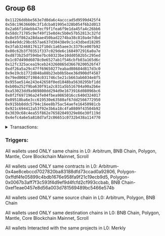 ## Group 68

```0xe768d06fc616debb949326a9e178b9988879eaf5
0x11226ddbbe563e7d0da6c4acccad5d9599d425f4
0x58c19636600c3f1dcba01995e328b054f6b2d013
0x2a66f1d4ebb47ecf9f1fea6f9e1da45fa4c26bb6
0x58dc71785c9ef49f15e0d4c5b0e57b52813c32fd
0x8e55f862a28daae450bad2274ba38c810a4e7dbd
0x84e9dc29bc657ae637d30438e9c1c43dbed18205
0x3fab3246817612f10dc1a65aee3c3379ce007b92
0x00c62b3f70351f337c029de6c1684972916a0a7e
0xd873b25df594be7bc60323be10dd0582b5c295ed
0x1c07d490d6078c0e6527ab1f546cbfb03a165d6c
0x12fc325acea19ceb243260865d36678200526f47
0xdf26a5a29c47ff69650277eabad08684d817d3c0
0x9e19cb1772d848a88b23eb0b5bee36d900df4587
0x79ed0082f1984c031746c5e21cb663ab6034e8f5
0x955ae514e243e42658f0ed1848ba5630295bf1dd
0xb00a252f9ba630f91a2c831a5b516704a90a2b6e
0xa53023dd9a989800dd294d9e1673916d08096bc6
0x0f2f697196a24fe04fbea9865016cc640d324017
0x09518ba6e3cc619530e63580af67dd2566772950
0x915bb8ddc5794c16ee8b75ac54aefe16450981cb
0x921c694412a53f92e3b6a18c4fa0809f43504b92
0x3039c68c4ea55f862e76582049329e86e30f119d
0x4efc4a6e5a818d7af2c06651c0732b438a114770
```
<details>
<summary>Transactions:</summary>

Hashes: 

Wallet: 0xe768d06fc616debb949326a9e178b9988879eaf5

       Hash: 0x9c21b63813828105c58649b4203216c0ef43790e0d7fc30e5081d7f206e3570d
         - source chain: Arbitrum
         - destination chain: BNB Chain
         - project: Merkly
         - contract: 0x4ae8cebccd7027820ba83188dfd73ccad0a92806
         - value USD: 2.438297396
       Hash: 0xc5fe72e35316a5767d5d75e32c98bfa337b2be6841fba501ffe1447c32a1e62e
         - source chain: Arbitrum
         - destination chain: Polygon
         - project: Merkly
         - contract: 0x4ae8cebccd7027820ba83188dfd73ccad0a92806
         - value USD: 2.805043625
       Hash: 0x34c481eb6ee3da893059bcca4a0ad77433e889b675da819579bd149e9acb5817
         - source chain: Polygon
         - destination chain: Mantle
         - contract: 0xffdf4fe05899c4bdb1676e958fa9f21c19ecb9d5
       Hash: 0xbb830688df621f4165660e22a534cff085b871c827cfac7931663bb7bd9ff174
         - source chain: Polygon
         - destination chain: Core Blockchain Mainnet
         - contract: 0x0067b3aff7f3c593f4d9ef9d4fcfd2cf993ccbab
       Hash: 0x3c4f613d3e9f26b7970fe86ccab51de9999513a55124d2b98b064299625aa903
         - source chain: BNB Chain
         - destination chain: Scroll
         - project: Merkly
         - contract: 0xef1eae0457e8d56a003d781569489bc5466e574b
         - value USD: 1.136913321
Wallet: 0x11226ddbbe563e7d0da6c4acccad5d9599d425f4

       Hash:0x2c84e2209c1456134ad66a3e69f43a3697807a9553437c407195ffacde4ca761
         - source chain: Arbitrum
         - destination chain: BNB Chain
         - project: Merkly
         - contract: 0x4ae8cebccd7027820ba83188dfd73ccad0a92806
         - value USD: 2.438297396
       Hash:0xd1c59aeb7afb3b714bd8b858d6cec7ff414ff097f5bcc74d158bed9a723d96ea
         - source chain: Arbitrum
         - destination chain: Polygon
         - project: Merkly
         - contract: 0x4ae8cebccd7027820ba83188dfd73ccad0a92806
         - value USD: 2.805043625
       Hash:0x22500000267872f0688f040961a521f9104c8c29ce5e9f28dc4eb44c86b10fb3
         - source chain: Polygon
         - destination chain: Mantle
         - contract: 0xffdf4fe05899c4bdb1676e958fa9f21c19ecb9d5
       Hash:0x02c510942610bb76e61e1d324628cfd9864b3d10287ebbea925faa5a783f5ef3
         - source chain: Polygon
         - destination chain: Core Blockchain Mainnet
         - contract: 0x0067b3aff7f3c593f4d9ef9d4fcfd2cf993ccbab
       Hash:0xcf30e4f5e96acb972db18140bd21a9e27fae6c99fa61dc78956e5d4ed49e1dea
         - source chain: BNB Chain
         - destination chain: Scroll
         - project: Merkly
         - contract: 0xef1eae0457e8d56a003d781569489bc5466e574b
         - value USD: 1.137178179
Wallet: 0x58c19636600c3f1dcba01995e328b054f6b2d013

       Hash:0xaece222b48c8cec51e9b94cb4661224ffe2a52f2a00f21cd19593b80ce52fb70
         - source chain: Arbitrum
         - destination chain: BNB Chain
         - project: Merkly
         - contract: 0x4ae8cebccd7027820ba83188dfd73ccad0a92806
         - value USD: 2.438297396
       Hash:0xca9ebf5054df3214cf335af9e45bd7f9a6f15ac112bd13544bdbb7294e152550
         - source chain: Arbitrum
         - destination chain: Polygon
         - project: Merkly
         - contract: 0x4ae8cebccd7027820ba83188dfd73ccad0a92806
         - value USD: 2.805043625
       Hash:0x1731baed4aac195338a12fe23d5e5c09a51ca83bc2acc63602da71b7c7f37888
         - source chain: Polygon
         - destination chain: Mantle
         - contract: 0xffdf4fe05899c4bdb1676e958fa9f21c19ecb9d5
       Hash:0xda359f02836ff630170feb955fecb3a5396c7cc2d7486b7748fd39ef23528911
         - source chain: Polygon
         - destination chain: Core Blockchain Mainnet
         - contract: 0x0067b3aff7f3c593f4d9ef9d4fcfd2cf993ccbab
       Hash:0xb3dc61556197a9cc0e69b198796c73961456f660e06cf0fdc28aed8fbfd1778f
         - source chain: BNB Chain
         - destination chain: Scroll
         - project: Merkly
         - contract: 0xef1eae0457e8d56a003d781569489bc5466e574b
         - value USD: 1.137178179
Wallet: 0x2a66f1d4ebb47ecf9f1fea6f9e1da45fa4c26bb6

       Hash:0x13220d5fed599ea82b1f87e39b201bee4c6d3a9b9bc75cc6abd66e782d328c22
         - source chain: Arbitrum
         - destination chain: BNB Chain
         - project: Merkly
         - contract: 0x4ae8cebccd7027820ba83188dfd73ccad0a92806
         - value USD: 2.438297396
       Hash:0x99424adddaa14abe8857042c17ba5615d57f62cd925fa60e33d4576166a1e0e9
         - source chain: Arbitrum
         - destination chain: Polygon
         - project: Merkly
         - contract: 0x4ae8cebccd7027820ba83188dfd73ccad0a92806
         - value USD: 2.805043625
       Hash:0x5b9a0bcb42c2eff278ead36217e413dad2e0cac2da65a790b6ed0b362c02388e
         - source chain: Polygon
         - destination chain: Mantle
         - contract: 0xffdf4fe05899c4bdb1676e958fa9f21c19ecb9d5
       Hash:0x9e29a5cdc5314f797d58dfc3d871ca823ac06f57d99a7e48a03cdae791a36b56
         - source chain: Polygon
         - destination chain: Core Blockchain Mainnet
         - contract: 0x0067b3aff7f3c593f4d9ef9d4fcfd2cf993ccbab
       Hash:0xa8c134c1026e3aae9961bbc661b27ea56b1496c952633c88fcd839233ef7f35d
         - source chain: BNB Chain
         - destination chain: Scroll
         - project: Merkly
         - contract: 0xef1eae0457e8d56a003d781569489bc5466e574b
         - value USD: 1.137178179
Wallet: 0x58dc71785c9ef49f15e0d4c5b0e57b52813c32fd

       Hash:0x530a72746d2ae993834e04c2f4c62eaa34b07300fb28eebfbc57cb232e44324b
         - source chain: Arbitrum
         - destination chain: BNB Chain
         - project: Merkly
         - contract: 0x4ae8cebccd7027820ba83188dfd73ccad0a92806
         - value USD: 2.438297396
       Hash:0x0b76005d39530b9e51377a6375e47e306bb8a8793c3f4961656000575442b87f
         - source chain: Arbitrum
         - destination chain: Polygon
         - project: Merkly
         - contract: 0x4ae8cebccd7027820ba83188dfd73ccad0a92806
         - value USD: 2.805043625
       Hash:0x2c1c129fa85fdb495e7a4a8d7a5946a755e3572e6d15201b49fbb0ea3e12d39a
         - source chain: Polygon
         - destination chain: Mantle
         - contract: 0xffdf4fe05899c4bdb1676e958fa9f21c19ecb9d5
       Hash:0x1ff50ec4cac8cdfb3b3ec4eaa271b83c4882b58c656b3463c425417101aeb11c
         - source chain: Polygon
         - destination chain: Core Blockchain Mainnet
         - contract: 0x0067b3aff7f3c593f4d9ef9d4fcfd2cf993ccbab
       Hash:0x1e6265ba348c87f47038afb7c86bca67f1ebc48c8c2e0c4706541debf27db886
         - source chain: BNB Chain
         - destination chain: Scroll
         - project: Merkly
         - contract: 0xef1eae0457e8d56a003d781569489bc5466e574b
         - value USD: 1.137178179
Wallet: 0x8e55f862a28daae450bad2274ba38c810a4e7dbd

       Hash:0xc2769c2937753c16819eb612ff8dba91c29fe2eb76b5207685ab937c1c4ec8d9
         - source chain: Arbitrum
         - destination chain: BNB Chain
         - project: Merkly
         - contract: 0x4ae8cebccd7027820ba83188dfd73ccad0a92806
         - value USD: 2.438690346
       Hash:0x7d459c2ec6d9a56abbda896e5be7d0e40f378ee499963a4217898a4f658b1b78
         - source chain: Arbitrum
         - destination chain: Polygon
         - project: Merkly
         - contract: 0x4ae8cebccd7027820ba83188dfd73ccad0a92806
         - value USD: 2.807526674
       Hash:0x6a66ebb2bbc530b58ec51492c8ce1c003147cb1bfa3f1380abac7aed1de83a2b
         - source chain: Polygon
         - destination chain: Mantle
         - contract: 0xffdf4fe05899c4bdb1676e958fa9f21c19ecb9d5
       Hash:0x38f64efb9fdb3ca8ae684f74f8ca58987988bd4351ef0e24cd3eb7627bd01f36
         - source chain: Polygon
         - destination chain: Core Blockchain Mainnet
         - contract: 0x0067b3aff7f3c593f4d9ef9d4fcfd2cf993ccbab
       Hash:0xe27fa92e9eac48d68323147d1eafe4c3a78314c84a2bc422877579212f6827cb
         - source chain: BNB Chain
         - destination chain: Scroll
         - project: Merkly
         - contract: 0xef1eae0457e8d56a003d781569489bc5466e574b
         - value USD: 1.137178179
Wallet: 0x84e9dc29bc657ae637d30438e9c1c43dbed18205

       Hash:0xc8c7850c1bcf8b9c7deeefea562a2ac0d5da70f8daabf483632768f616114ef2
         - source chain: Arbitrum
         - destination chain: BNB Chain
         - project: Merkly
         - contract: 0x4ae8cebccd7027820ba83188dfd73ccad0a92806
         - value USD: 2.435729658
       Hash:0x2444d934d26521e41cfacec7f704296a534fc8caac8285f92f2368315548b254
         - source chain: Arbitrum
         - destination chain: Polygon
         - project: Merkly
         - contract: 0x4ae8cebccd7027820ba83188dfd73ccad0a92806
         - value USD: 2.803878754
       Hash:0x3326338fbf8740b3bc1598d77ac26131d634b324ebd92f250ba444146051c85e
         - source chain: Polygon
         - destination chain: Mantle
         - contract: 0xffdf4fe05899c4bdb1676e958fa9f21c19ecb9d5
       Hash:0x9adb5656cca67168af92bb03adec8646b245edabc9fd983011e4ed75e42aa949
         - source chain: Polygon
         - destination chain: Core Blockchain Mainnet
         - contract: 0x0067b3aff7f3c593f4d9ef9d4fcfd2cf993ccbab
       Hash:0xdb8b5b21d381e0e118fce8c94ab84eed7dc70012bb636c8aaf32da30b5ce2c7b
         - source chain: BNB Chain
         - destination chain: Scroll
         - project: Merkly
         - contract: 0xef1eae0457e8d56a003d781569489bc5466e574b
         - value USD: 1.137178179
Wallet: 0x3fab3246817612f10dc1a65aee3c3379ce007b92

       Hash:0x5d6fb1cfa583e17148d599d0af2027d27004484bfdd02cfc16c00a1cebf08fb6
         - source chain: Arbitrum
         - destination chain: BNB Chain
         - project: Merkly
         - contract: 0x4ae8cebccd7027820ba83188dfd73ccad0a92806
         - value USD: 2.435729658
       Hash:0x6df19482d55facb4600cc20f4fab750e676f72758d0d97c039d2002d1c1c6f99
         - source chain: Arbitrum
         - destination chain: Polygon
         - project: Merkly
         - contract: 0x4ae8cebccd7027820ba83188dfd73ccad0a92806
         - value USD: 2.803878754
       Hash:0x5815d76b374084b8ab440456cd30485e036fe667732dbad62d2ca27e16f356ad
         - source chain: Polygon
         - destination chain: Mantle
         - contract: 0xffdf4fe05899c4bdb1676e958fa9f21c19ecb9d5
       Hash:0x82751f80b38c724ad7bab1f68dc6a97d2f3d9ffef1b4af040d9da6c72d587b8c
         - source chain: Polygon
         - destination chain: Core Blockchain Mainnet
         - contract: 0x0067b3aff7f3c593f4d9ef9d4fcfd2cf993ccbab
       Hash:0x439823531bf591ace5bc963b37cd7dd964d639487ffc2ec9c8ea37786b98ac67
         - source chain: BNB Chain
         - destination chain: Scroll
         - project: Merkly
         - contract: 0xef1eae0457e8d56a003d781569489bc5466e574b
         - value USD: 1.137178179
Wallet: 0x00c62b3f70351f337c029de6c1684972916a0a7e

       Hash:0xeebebd49cda226a80c8ec2d6fff0fdec667817e935fc3e0471039ecf9338b888
         - source chain: Arbitrum
         - destination chain: BNB Chain
         - project: Merkly
         - contract: 0x4ae8cebccd7027820ba83188dfd73ccad0a92806
         - value USD: 2.435304002
       Hash:0x84254813f7845c98906ab4fee849a8cfd1c053681681ea14d6da1ab2b919926e
         - source chain: Arbitrum
         - destination chain: Polygon
         - project: Merkly
         - contract: 0x4ae8cebccd7027820ba83188dfd73ccad0a92806
         - value USD: 2.803878754
       Hash:0x2c5065e2ce6999fade79de201c23d8e112029413b0d89b46f044c4cb50ffef85
         - source chain: Polygon
         - destination chain: Mantle
         - contract: 0xffdf4fe05899c4bdb1676e958fa9f21c19ecb9d5
       Hash:0x8870484c728dd0202fbd36bd5152754b09d21b43bcadb8a22d2d227bba56cdee
         - source chain: Polygon
         - destination chain: Core Blockchain Mainnet
         - contract: 0x0067b3aff7f3c593f4d9ef9d4fcfd2cf993ccbab
       Hash:0x21876abff868c5e96269af3effeba50c210fa05d66361c6e049af454d31e5763
         - source chain: BNB Chain
         - destination chain: Scroll
         - project: Merkly
         - contract: 0xef1eae0457e8d56a003d781569489bc5466e574b
         - value USD: 1.136514597
Wallet: 0xd873b25df594be7bc60323be10dd0582b5c295ed

       Hash:0x50d61d41f8b251a1e804707cdd827da2d4992d6db9321b2e3eba510ef81ce2f3
         - source chain: Arbitrum
         - destination chain: BNB Chain
         - project: Merkly
         - contract: 0x4ae8cebccd7027820ba83188dfd73ccad0a92806
         - value USD: 2.435304002
       Hash:0xdb2a97a3789eaab213234b3e45b07a2d21c795b226bafeb9cfddd3d55a38a82e
         - source chain: Arbitrum
         - destination chain: Polygon
         - project: Merkly
         - contract: 0x4ae8cebccd7027820ba83188dfd73ccad0a92806
         - value USD: 2.803878754
       Hash:0xddee25209d2362149f2f4bd2f10c6be0e803296f8b36cb03919e0f3ed1e858a4
         - source chain: Polygon
         - destination chain: Mantle
         - contract: 0xffdf4fe05899c4bdb1676e958fa9f21c19ecb9d5
       Hash:0x5cba41551aa98fdb4b7ec18c159f1d1960512ea0ac4af86d1e727b90c869f488
         - source chain: Polygon
         - destination chain: Core Blockchain Mainnet
         - contract: 0x0067b3aff7f3c593f4d9ef9d4fcfd2cf993ccbab
       Hash:0x434a675f478337a4eaaa717d1fa1275af43d8e682392b40392c982cd026818f2
         - source chain: BNB Chain
         - destination chain: Scroll
         - project: Merkly
         - contract: 0xef1eae0457e8d56a003d781569489bc5466e574b
         - value USD: 1.136514597
Wallet: 0x1c07d490d6078c0e6527ab1f546cbfb03a165d6c

       Hash:0x476798ec804ecb3658b441019f5dffc7b257db85a4b82d96fe4d7f4becd81dd6
         - source chain: Arbitrum
         - destination chain: BNB Chain
         - project: Merkly
         - contract: 0x4ae8cebccd7027820ba83188dfd73ccad0a92806
         - value USD: 2.435304002
       Hash:0x3f268f5685d87b6a0a5d87f7a102cf7a56ca0f4630c0e006708385dbe92507ad
         - source chain: Arbitrum
         - destination chain: Polygon
         - project: Merkly
         - contract: 0x4ae8cebccd7027820ba83188dfd73ccad0a92806
         - value USD: 2.803878754
       Hash:0x03ab68782942f524a488ed606bfea0197e7e14bdcf9f4a4f1691d536ecad03fb
         - source chain: Polygon
         - destination chain: Mantle
         - contract: 0xffdf4fe05899c4bdb1676e958fa9f21c19ecb9d5
       Hash:0x3dec20283870a44b5884c93323190970b3c8914b6d9d571182a55bde45d9835a
         - source chain: Polygon
         - destination chain: Core Blockchain Mainnet
         - contract: 0x0067b3aff7f3c593f4d9ef9d4fcfd2cf993ccbab
       Hash:0xf25c5dd2b1a7b58a1dacf36d69fa1b62a3a15b2756a0f9a0945fb0e93b5dcc5f
         - source chain: BNB Chain
         - destination chain: Scroll
         - project: Merkly
         - contract: 0xef1eae0457e8d56a003d781569489bc5466e574b
         - value USD: 1.136514597
Wallet: 0x12fc325acea19ceb243260865d36678200526f47

       Hash:0x580eeb65ed72e31491618cbaa6775ca8b3de130477a19b0a7ab5642adc104cd1
         - source chain: Arbitrum
         - destination chain: BNB Chain
         - project: Merkly
         - contract: 0x4ae8cebccd7027820ba83188dfd73ccad0a92806
         - value USD: 2.435304002
       Hash:0xc16969509881188e35e7639b7bedadc6dd6273fd311fa2e2d8e0e5c00d557fb0
         - source chain: Arbitrum
         - destination chain: Polygon
         - project: Merkly
         - contract: 0x4ae8cebccd7027820ba83188dfd73ccad0a92806
         - value USD: 2.803878754
       Hash:0xa8b8b95622a96a0d82852f8b8fe7860742d1d16baf7885138d3faec9ed4ba0ea
         - source chain: Polygon
         - destination chain: Mantle
         - contract: 0xffdf4fe05899c4bdb1676e958fa9f21c19ecb9d5
       Hash:0x88700c27bc3bd027d41af54f925ee30d7056d8a41ae77e4dce2dfda6136926a7
         - source chain: Polygon
         - destination chain: Core Blockchain Mainnet
         - contract: 0x0067b3aff7f3c593f4d9ef9d4fcfd2cf993ccbab
       Hash:0xd9fac842983a86357a4d60f44ec416a6b467168869c236a93ecc5e83959d3a8e
         - source chain: BNB Chain
         - destination chain: Scroll
         - project: Merkly
         - contract: 0xef1eae0457e8d56a003d781569489bc5466e574b
         - value USD: 1.137178179
Wallet: 0xdf26a5a29c47ff69650277eabad08684d817d3c0

       Hash:0xc0b639f4a5b01b0bd3e6b099bece81789b69b829620d23eed7592007e5a99c45
         - source chain: Arbitrum
         - destination chain: BNB Chain
         - project: Merkly
         - contract: 0x4ae8cebccd7027820ba83188dfd73ccad0a92806
         - value USD: 2.435304002
       Hash:0x863f446f80b4e3f84b651f1ac9d1f744d178896bdf0f09a8cebc80f52aad3a74
         - source chain: Arbitrum
         - destination chain: Polygon
         - project: Merkly
         - contract: 0x4ae8cebccd7027820ba83188dfd73ccad0a92806
         - value USD: 2.803878754
       Hash:0x48d1437e979a79af8a9836a72402eca4c3986557132277261708b99b95ca1fbc
         - source chain: Polygon
         - destination chain: Mantle
         - contract: 0xffdf4fe05899c4bdb1676e958fa9f21c19ecb9d5
       Hash:0x96c49c1ea4e1d59aa5a2c600c9094c561295b4c2a1f098e25e48cba322a0d047
         - source chain: Polygon
         - destination chain: Core Blockchain Mainnet
         - contract: 0x0067b3aff7f3c593f4d9ef9d4fcfd2cf993ccbab
       Hash:0x84a1f3066eafa09af0a77691fa4f6e22566cd3ad46927ab2241f50811412ccd2
         - source chain: BNB Chain
         - destination chain: Scroll
         - project: Merkly
         - contract: 0xef1eae0457e8d56a003d781569489bc5466e574b
         - value USD: 1.137178179
Wallet: 0x9e19cb1772d848a88b23eb0b5bee36d900df4587

       Hash:0x8719cd9ffc49554e6e045a2c42ab7438d6817ab57099fbcd8febe8962b3acf57
         - source chain: Arbitrum
         - destination chain: BNB Chain
         - project: Merkly
         - contract: 0x4ae8cebccd7027820ba83188dfd73ccad0a92806
         - value USD: 2.435304002
       Hash:0xf110f98173bf4de6299ec6da6dfb8ba0fdf0811d9560aad0372b473d43f8f6b6
         - source chain: Arbitrum
         - destination chain: Polygon
         - project: Merkly
         - contract: 0x4ae8cebccd7027820ba83188dfd73ccad0a92806
         - value USD: 2.803376061
       Hash:0x2341fd44010c0d39177d9b53274870d331c221866b0113c0a4529740de2337fe
         - source chain: Polygon
         - destination chain: Mantle
         - contract: 0xffdf4fe05899c4bdb1676e958fa9f21c19ecb9d5
       Hash:0xef24a66bdb4b2ebd289978576a4d874fd19ff6b2d7113001dd4b3ba034bafa9a
         - source chain: Polygon
         - destination chain: Core Blockchain Mainnet
         - contract: 0x0067b3aff7f3c593f4d9ef9d4fcfd2cf993ccbab
       Hash:0xb0393797cf01947011aa96291bed005c15696e849f70656b0307c7f05a21ad84
         - source chain: BNB Chain
         - destination chain: Scroll
         - project: Merkly
         - contract: 0xef1eae0457e8d56a003d781569489bc5466e574b
         - value USD: 1.136514597
Wallet: 0x79ed0082f1984c031746c5e21cb663ab6034e8f5

       Hash:0xcd6bd67f0c7bfc02c55385815ed8e45cea79c46462420de247072b8994eda945
         - source chain: Arbitrum
         - destination chain: BNB Chain
         - project: Merkly
         - contract: 0x4ae8cebccd7027820ba83188dfd73ccad0a92806
         - value USD: 2.433753221
       Hash:0x599a0f3af99ed2aa12fbdb5c5fdd1b3fa7db5b3a397395bd85f40f947b9c2ded
         - source chain: Arbitrum
         - destination chain: Polygon
         - project: Merkly
         - contract: 0x4ae8cebccd7027820ba83188dfd73ccad0a92806
         - value USD: 2.80267817
       Hash:0x2915211819b8ba4dd2fc4a4c665b742fde0827583097dcdb150dbfba44b7a623
         - source chain: Polygon
         - destination chain: Mantle
         - contract: 0xffdf4fe05899c4bdb1676e958fa9f21c19ecb9d5
       Hash:0xe89a9ad1c865caea00791e992f2f16a9036e94fa821dd66f8d534930fe65b5a9
         - source chain: Polygon
         - destination chain: Core Blockchain Mainnet
         - contract: 0x0067b3aff7f3c593f4d9ef9d4fcfd2cf993ccbab
       Hash:0x18f669cf6998631ccec9b0979a6b701c5fca73cb9c792ea3e71f7807f1ed969a
         - source chain: BNB Chain
         - destination chain: Scroll
         - project: Merkly
         - contract: 0xef1eae0457e8d56a003d781569489bc5466e574b
         - value USD: 1.136514597
Wallet: 0x955ae514e243e42658f0ed1848ba5630295bf1dd

       Hash:0x2bcfb8d4a2f9612d7efb41afc3a002b3f09386cb6bd04aee7ae3a0c136b061c3
         - source chain: Arbitrum
         - destination chain: BNB Chain
         - project: Merkly
         - contract: 0x4ae8cebccd7027820ba83188dfd73ccad0a92806
         - value USD: 2.433753221
       Hash:0xa17c5d68dd8d8ae570435df53dc5bb698f0413a4262948d8262993441739865b
         - source chain: Arbitrum
         - destination chain: Polygon
         - project: Merkly
         - contract: 0x4ae8cebccd7027820ba83188dfd73ccad0a92806
         - value USD: 2.80267817
       Hash:0x6b2f779ac30df94c5cda6719fe9480e34ee25c6afac932a85275f9bbd330305b
         - source chain: Polygon
         - destination chain: Mantle
         - contract: 0xffdf4fe05899c4bdb1676e958fa9f21c19ecb9d5
       Hash:0x6e55a2cb6e200316707f72574774d250263992b1ce9e8464230ca14c043c1d3c
         - source chain: Polygon
         - destination chain: Core Blockchain Mainnet
         - contract: 0x0067b3aff7f3c593f4d9ef9d4fcfd2cf993ccbab
       Hash:0x5cbe1b5a054aca1c8122664472066b86bc209334f572171b34ad00bbd8de976e
         - source chain: BNB Chain
         - destination chain: Scroll
         - project: Merkly
         - contract: 0xef1eae0457e8d56a003d781569489bc5466e574b
         - value USD: 1.140934186
Wallet: 0xb00a252f9ba630f91a2c831a5b516704a90a2b6e

       Hash:0x27e4ae938275269e50bd376d49a120bd1b24e84d62f0038885fb6d97fc49a2e8
         - source chain: Arbitrum
         - destination chain: BNB Chain
         - project: Merkly
         - contract: 0x4ae8cebccd7027820ba83188dfd73ccad0a92806
         - value USD: 2.433753221
       Hash:0xfaf3ad04bd34156c99829de1648d39ce926ba761f464785e720ac9c752a3be2b
         - source chain: Arbitrum
         - destination chain: Polygon
         - project: Merkly
         - contract: 0x4ae8cebccd7027820ba83188dfd73ccad0a92806
         - value USD: 2.80267817
       Hash:0xc8e2f856b8775ba6a8462d6eeaf09f07b7042ba866b6729181bef6f2cfbc6810
         - source chain: Polygon
         - destination chain: Mantle
         - contract: 0xffdf4fe05899c4bdb1676e958fa9f21c19ecb9d5
       Hash:0xbff937dcfbe22aad0f5642a2cd0c992214f444d0ee8a677dc7e456e2b23859c8
         - source chain: Polygon
         - destination chain: Core Blockchain Mainnet
         - contract: 0x0067b3aff7f3c593f4d9ef9d4fcfd2cf993ccbab
       Hash:0x1043e25a4a555724a9c9ed9815ffaadc9b5805568bf68b19a427821184a1b9c6
         - source chain: BNB Chain
         - destination chain: Scroll
         - project: Merkly
         - contract: 0xef1eae0457e8d56a003d781569489bc5466e574b
         - value USD: 1.136514597
Wallet: 0xa53023dd9a989800dd294d9e1673916d08096bc6

       Hash:0xdbc1073a5a86d27f4da532ee48a1947c8d2fafcef31ca2a8adf5f93b16a5609b
         - source chain: Arbitrum
         - destination chain: BNB Chain
         - project: Merkly
         - contract: 0x4ae8cebccd7027820ba83188dfd73ccad0a92806
         - value USD: 2.433753221
       Hash:0x95e95db3742e525a53074ea7a040a0ccb7ec09eeded461df11c0565d60262eed
         - source chain: Arbitrum
         - destination chain: Polygon
         - project: Merkly
         - contract: 0x4ae8cebccd7027820ba83188dfd73ccad0a92806
         - value USD: 2.80267817
       Hash:0xce5a1b8f661088917318b4fd0bd3af9f6ce099b7799f35c39ae70a8ad1b1772d
         - source chain: Polygon
         - destination chain: Mantle
         - contract: 0xffdf4fe05899c4bdb1676e958fa9f21c19ecb9d5
       Hash:0xa35d2cc80aa0443e1524fa06a03e2025c0c5dc1756a703702ebe61089abdbcf3
         - source chain: Polygon
         - destination chain: Core Blockchain Mainnet
         - contract: 0x0067b3aff7f3c593f4d9ef9d4fcfd2cf993ccbab
       Hash:0xc56a158945dcbc052e90ddb53528570f471278c833875ccab078e05319bd7687
         - source chain: BNB Chain
         - destination chain: Scroll
         - project: Merkly
         - contract: 0xef1eae0457e8d56a003d781569489bc5466e574b
         - value USD: 1.140934186
Wallet: 0x0f2f697196a24fe04fbea9865016cc640d324017

       Hash:0x22e174cee9b0e30193eac4081316d91f15fb5106f79a7d51a64239ed70ee88ce
         - source chain: Arbitrum
         - destination chain: BNB Chain
         - project: Merkly
         - contract: 0x4ae8cebccd7027820ba83188dfd73ccad0a92806
         - value USD: 2.433753221
       Hash:0xe9d5ee76eb001c18a7e8e5f3f1c314e2b3dcbcc12c051c1dfedb2fb3bd1c5a88
         - source chain: Arbitrum
         - destination chain: Polygon
         - project: Merkly
         - contract: 0x4ae8cebccd7027820ba83188dfd73ccad0a92806
         - value USD: 2.80267817
       Hash:0x8e6ad0a6b32ea0e1c98d931d7152307fcb168ada46c91dca00860c4bbfb53873
         - source chain: Polygon
         - destination chain: Mantle
         - contract: 0xffdf4fe05899c4bdb1676e958fa9f21c19ecb9d5
       Hash:0xa7b8e8d4c066f82c918cb62e23ee3ab33baeead32377fcbe42439e2f8c0a8c56
         - source chain: Polygon
         - destination chain: Core Blockchain Mainnet
         - contract: 0x0067b3aff7f3c593f4d9ef9d4fcfd2cf993ccbab
       Hash:0xefaa4ddbeeabcf8cdc0f9dbbcc683c009ae46628a210187346e8fc1fc9a5570e
         - source chain: BNB Chain
         - destination chain: Scroll
         - project: Merkly
         - contract: 0xef1eae0457e8d56a003d781569489bc5466e574b
         - value USD: 1.140934186
Wallet: 0x09518ba6e3cc619530e63580af67dd2566772950

       Hash:0x8081d210caa09682b97d6c89623fbbe2a02013d04fdd6432feca8c203c4b50c6
         - source chain: Arbitrum
         - destination chain: BNB Chain
         - project: Merkly
         - contract: 0x4ae8cebccd7027820ba83188dfd73ccad0a92806
         - value USD: 2.433753221
       Hash:0x33d8a3b7d20652a0bcbad8092e9cd2d1aa4ac4e2d429afc79f8f06bc0c5abe20
         - source chain: Arbitrum
         - destination chain: Polygon
         - project: Merkly
         - contract: 0x4ae8cebccd7027820ba83188dfd73ccad0a92806
         - value USD: 2.80267817
       Hash:0x0353c0bfdf568414414c87cd79178619a14573d3bb3191311d3c55e882cef5f8
         - source chain: Polygon
         - destination chain: Mantle
         - contract: 0xffdf4fe05899c4bdb1676e958fa9f21c19ecb9d5
       Hash:0x26906b18a117e63c2fb9a94a9eafb74cdaf0ee8fb635be221a73a1a5cd330574
         - source chain: Polygon
         - destination chain: Core Blockchain Mainnet
         - contract: 0x0067b3aff7f3c593f4d9ef9d4fcfd2cf993ccbab
       Hash:0xcc7cfbabfff29b1229d50ee95fd1610584aedb51b61f73e94699b7455d639e9b
         - source chain: BNB Chain
         - destination chain: Scroll
         - project: Merkly
         - contract: 0xef1eae0457e8d56a003d781569489bc5466e574b
         - value USD: 1.136514597
Wallet: 0x915bb8ddc5794c16ee8b75ac54aefe16450981cb

       Hash:0x3406abc7420a862d2e5785e6dfa64e6032a22877cd6c7fd985b04cda47a63757
         - source chain: Arbitrum
         - destination chain: BNB Chain
         - project: Merkly
         - contract: 0x4ae8cebccd7027820ba83188dfd73ccad0a92806
         - value USD: 2.433753221
       Hash:0x6f7a9cd89f85f809bd60bbba918656c7bd1650e2931e013bc1b343068abe9d9b
         - source chain: Arbitrum
         - destination chain: Polygon
         - project: Merkly
         - contract: 0x4ae8cebccd7027820ba83188dfd73ccad0a92806
         - value USD: 2.80267817
       Hash:0x42f82fd021fc9b2f979271582c555757d651d41159f62dd1daf066d69fcae7ee
         - source chain: Polygon
         - destination chain: Mantle
         - contract: 0xffdf4fe05899c4bdb1676e958fa9f21c19ecb9d5
       Hash:0x9c19def2276360d632d54d34559047d5e06a5616d74115739cd8de78d3d8d83b
         - source chain: Polygon
         - destination chain: Core Blockchain Mainnet
         - contract: 0x0067b3aff7f3c593f4d9ef9d4fcfd2cf993ccbab
       Hash:0x47ac3b8cdd09e19510b633168a19fa933b58af92d3db7f0359c00ee312b241e0
         - source chain: BNB Chain
         - destination chain: Scroll
         - project: Merkly
         - contract: 0xef1eae0457e8d56a003d781569489bc5466e574b
         - value USD: 1.136514597
Wallet: 0x921c694412a53f92e3b6a18c4fa0809f43504b92

       Hash:0x9dfa94db6a6d6c8e28012917b52cd3946a7a7fdaa8c12c8375a6745a488a9c4f
         - source chain: Arbitrum
         - destination chain: BNB Chain
         - project: Merkly
         - contract: 0x4ae8cebccd7027820ba83188dfd73ccad0a92806
         - value USD: 2.433753221
       Hash:0x250f6e4f357f74e7869cc418567b1cc1ac388dbce4478ad2ef1b43f42154b324
         - source chain: Arbitrum
         - destination chain: Polygon
         - project: Merkly
         - contract: 0x4ae8cebccd7027820ba83188dfd73ccad0a92806
         - value USD: 2.80267817
       Hash:0x17991ba58321c15948fdc08d7284753f5a79de1099ab98563eff4eab3186e099
         - source chain: Polygon
         - destination chain: Mantle
         - contract: 0xffdf4fe05899c4bdb1676e958fa9f21c19ecb9d5
       Hash:0x069aa857fc45d6e54962cf0e2ba87fa5a5bc0d3ed4254002c82584446a5fc0f6
         - source chain: Polygon
         - destination chain: Core Blockchain Mainnet
         - contract: 0x0067b3aff7f3c593f4d9ef9d4fcfd2cf993ccbab
       Hash:0xf14d998de359d6cfbec426189ad207f31d9d7100423aee73c367e37687c4960d
         - source chain: BNB Chain
         - destination chain: Scroll
         - project: Merkly
         - contract: 0xef1eae0457e8d56a003d781569489bc5466e574b
         - value USD: 1.140934186
Wallet: 0x3039c68c4ea55f862e76582049329e86e30f119d

       Hash:0x5d65f860181c010c99d1b10a4a71398ec56216edfbb865202ac9aa31c384cf94
         - source chain: Arbitrum
         - destination chain: BNB Chain
         - project: Merkly
         - contract: 0x4ae8cebccd7027820ba83188dfd73ccad0a92806
         - value USD: 2.431905879
       Hash:0x045dcffcc7c333c56fb10c23065462959d49c78748e3b132d84cfbafdc661841
         - source chain: Arbitrum
         - destination chain: Polygon
         - project: Merkly
         - contract: 0x4ae8cebccd7027820ba83188dfd73ccad0a92806
         - value USD: 2.807519955
       Hash:0x20d52a144f60f2ae77ba1a73b5e2e45361e220dc20fa92719a568a168e8a1607
         - source chain: Polygon
         - destination chain: Mantle
         - contract: 0xffdf4fe05899c4bdb1676e958fa9f21c19ecb9d5
       Hash:0x4dd03e38a743c14b76a6d4239d63e591b838215359da8814ae2b8ea8010a407a
         - source chain: Polygon
         - destination chain: Core Blockchain Mainnet
         - contract: 0x0067b3aff7f3c593f4d9ef9d4fcfd2cf993ccbab
       Hash:0x3a4216a7a785b1a36522c4f7e0df898917e37811d6079946b4e3bf3329313aad
         - source chain: BNB Chain
         - destination chain: Scroll
         - project: Merkly
         - contract: 0xef1eae0457e8d56a003d781569489bc5466e574b
         - value USD: 1.140934186
       Hash:0x18c98286b5aed702d3168e23c2b9961fe133eccf39ed669ab3fd8f4f481b9ba2
         - source chain: BNB Chain
         - destination chain: Scroll
         - project: Merkly
         - contract: 0xef1eae0457e8d56a003d781569489bc5466e574b
         - value USD: 8.233423411
Wallet: 0x4efc4a6e5a818d7af2c06651c0732b438a114770

       Hash:0x6ed9f6a4dc521e326a67a7b8d816837c4f1f3812af02bd48efa8cd98811ae6ac
         - source chain: Arbitrum
         - destination chain: BNB Chain
         - project: Merkly
         - contract: 0x4ae8cebccd7027820ba83188dfd73ccad0a92806
         - value USD: 2.431905879
       Hash:0x6f33338f097c0b819d5bb9ae7f49209b68e3262e32a2f29b2d1e0b6552173ccd
         - source chain: Arbitrum
         - destination chain: Polygon
         - project: Merkly
         - contract: 0x4ae8cebccd7027820ba83188dfd73ccad0a92806
         - value USD: 2.807519955
       Hash:0x3ebdd4fe6239af93d25192245f9a7945f48efc3da4e58592d1343e801b30e06e
         - source chain: Polygon
         - destination chain: Mantle
         - contract: 0xffdf4fe05899c4bdb1676e958fa9f21c19ecb9d5
       Hash:0x41414dbef10e87417aa5f6ca90bbbdb16f7e599c984826fbb29d21745a52142b
         - source chain: Polygon
         - destination chain: Core Blockchain Mainnet
         - contract: 0x0067b3aff7f3c593f4d9ef9d4fcfd2cf993ccbab
       Hash:0xa88c435384f1eabd760496fe35e64da42f99f0d688c98c3473e76cbbf6dbd063
         - source chain: BNB Chain
         - destination chain: Scroll
         - project: Merkly
         - contract: 0xef1eae0457e8d56a003d781569489bc5466e574b
         - value USD: 1.140934186
       Hash:0xc5d188dd02e40011df9c8c0e8f29f512d96d3ae0f99cb41a31546d5aa3ed074b
         - source chain: BNB Chain
         - destination chain: Scroll
         - project: Merkly
         - contract: 0xef1eae0457e8d56a003d781569489bc5466e574b
         - value USD: 6.27996203
       Hash:0xf105dada7150473fe3754b0bb5f12878a8afc35a7b69b0b016e96907ecb88828
         - source chain: BNB Chain
         - destination chain: Scroll
         - project: Merkly
         - contract: 0xef1eae0457e8d56a003d781569489bc5466e574b
         - value USD: 2.350508515

</details>


### Triggers: 
All wallets used ONLY same chains in L0: Arbitrum, BNB Chain, Polygon, Mantle, Core Blockchain Mainnet, Scroll

All wallets used ONLY same contracts in L0: Arbitrum-0x4ae8cebccd7027820ba83188dfd73ccad0a92806, Polygon-0xffdf4fe05899c4bdb1676e958fa9f21c19ecb9d5, Polygon-0x0067b3aff7f3c593f4d9ef9d4fcfd2cf993ccbab, BNB Chain-0xef1eae0457e8d56a003d781569489bc5466e574b

All wallets used ONLY same source chain in L0: Arbitrum, Polygon, BNB Chain

All wallets used ONLY same destination chains in L0: BNB Chain, Polygon, Mantle, Core Blockchain Mainnet, Scroll

All wallets Interacted with the same projects in L0: Merkly

